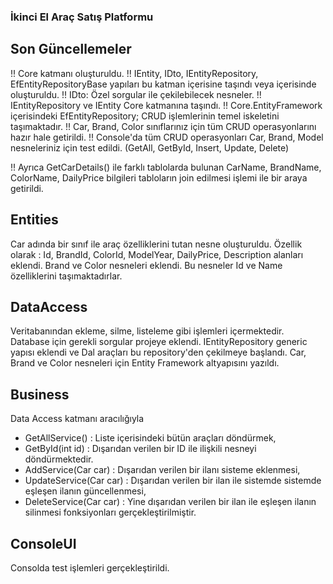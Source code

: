 
### İkinci El Araç Satış Platformu

## Son Güncellemeler

!! Core katmanı oluşturuldu.
!! IEntity, IDto, IEntityRepository, EfEntityRepositoryBase yapıları bu katman içerisine taşındı veya içerisinde oluşturuldu.
!! IDto: Özel sorgular ile çekilebilecek nesneler.
!! IEntityRepository ve IEntity Core katmanına taşındı. 
!! Core.EntityFramework içerisindeki EfEntityRepository; CRUD işlemlerinin temel iskeletini taşımaktadır. 
!! Car, Brand, Color sınıflarınız için tüm CRUD operasyonlarını hazır hale getirildi.
!! Console'da tüm CRUD operasyonları Car, Brand, Model nesneleriniz için test edildi. (GetAll, GetById, Insert, Update, Delete)

!! Ayrıca GetCarDetails() ile farklı tablolarda bulunan CarName, BrandName, ColorName, DailyPrice bilgileri tabloların join edilmesi işlemi ile bir araya getirildi.

## Entities 
Car adında bir sınıf ile araç özelliklerini tutan nesne oluşturuldu.
Özellik olarak : Id, BrandId, ColorId, ModelYear, DailyPrice, Description alanları eklendi.
Brand ve Color nesneleri eklendi. Bu nesneler Id ve Name özelliklerini taşımaktadırlar.

## DataAccess 
Veritabanından ekleme, silme, listeleme gibi işlemleri içermektedir.
Database için gerekli sorgular projeye eklendi.
IEntityRepository generic yapısı eklendi ve Dal araçları bu repository'den çekilmeye başlandı.
Car, Brand ve Color nesneleri için Entity Framework altyapısını yazıldı.

## Business 
Data Access katmanı aracılığıyla 
- GetAllService()          : Liste içerisindeki bütün araçları döndürmek,
- GetById(int id)          : Dışarıdan verilen bir ID ile ilişkili nesneyi döndürmektedir.
- AddService(Car car)      : Dışarıdan verilen bir ilanı sisteme eklenmesi,
- UpdateService(Car car)   : Dışarıdan verilen bir ilan ile sistemde sistemde eşleşen ilanın güncellenmesi, 
- DeleteService(Car car)   : Yine dışarıdan verilen bir ilan ile eşleşen ilanın silinmesi fonksiyonları gerçekleştirilmiştir.

## ConsoleUI
Consolda test işlemleri gerçekleştirildi.

